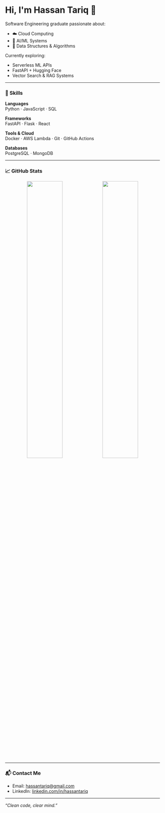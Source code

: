 # Hi, I'm Hassan Tariq 👋

Software Engineering graduate passionate about:
- ☁️ Cloud Computing
- 🤖 AI/ML Systems
- 🧩 Data Structures & Algorithms

Currently exploring:
- Serverless ML APIs  
- FastAPI + Hugging Face  
- Vector Search & RAG Systems

---

### 🧠 Skills

**Languages**  
Python · JavaScript · SQL

**Frameworks**  
FastAPI · Flask · React

**Tools & Cloud**  
Docker · AWS Lambda · Git · GitHub Actions

**Databases**  
PostgreSQL · MongoDB

---

### 📈 GitHub Stats

<p align="center">
  <img src="https://github-readme-stats.vercel.app/api?username=hassantariq&show_icons=true&theme=default&hide_border=true" width="48%" />
  <img src="https://github-readme-streak-stats.herokuapp.com/?user=hassantariq&theme=default&hide_border=true" width="48%" />
</p>

---

### 📬 Contact Me

- Email: [hassantariq@gmail.com](mailto:hassantariq@gmail.com)  
- LinkedIn: [linkedin.com/in/hassantariq](https://linkedin.com/in/hassantariq)

---

<i>“Clean code, clear mind.”</i>
